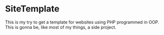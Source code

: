 # SiteTemplate
This is my try to get a template for websites using PHP programmed in OOP.
This is gonna be, like most of my things, a side project.